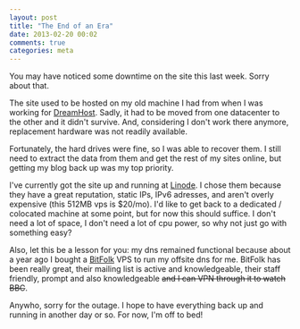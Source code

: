 ```yaml
---
layout: post
title: "The End of an Era"
date: 2013-02-20 00:02
comments: true
categories: meta
---
```


You may have noticed some downtime on the site this last week. Sorry about that.

The site used to be hosted on my old machine I had from when I was working for [DreamHost][dh].
Sadly, it had to be moved from one datacenter to the other and it didn't survive.
And, considering I don't work there anymore, replacement hardware was not readily available.

Fortunately, the hard drives were fine, so I was able to recover them.
I still need to extract the data from them and get the rest of my sites online, but getting my blog back up was my top priority.

I've currently got the site up and running at [Linode][linode].
I chose them because they have a great reputation, static IPs, IPv6 adresses, and aren't overly expensive (this 512MB vps is $20/mo).
I'd like to get back to a dedicated / colocated machine at some point, but for now this should suffice.
I don't need a lot of space, I don't need a lot of cpu power, so why not just go with something easy?

Also, let this be a lesson for you: my dns remained functional because about a year ago I bought a [BitFolk][bitfolk] VPS to run my offsite dns for me.
BitFolk has been really great, their mailing list is active and knowledgeable, their staff friendly, prompt and also knowledgeable ~~and I can VPN through it to watch BBC~~.

Anywho, sorry for the outage.
I hope to have everything back up and running in another day or so.
For now, I'm off to bed!

[dh]: http://dreamhost.com/ "DreamHost Web Hosting"
[linode]: http://linode.com/ "Linux VPS Hosting"
[bitfolk]: http://bitfolk.co.uk/ "BitFolk no-nonsense VPS"

